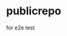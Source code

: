 # publicrepo
for e2e test














































































































































































































































































































































































































































































































































































































































































































































































































































































































































































































































